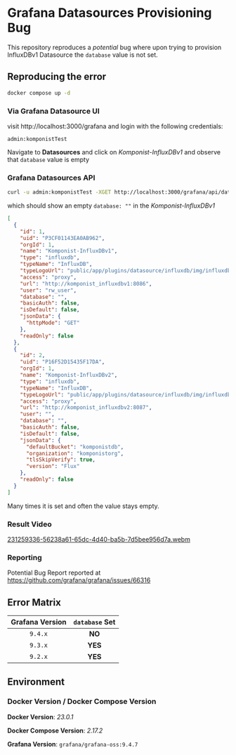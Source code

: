 # Grafana Datasources Provisioning Bug

This repository reproduces a _potential_ bug where upon trying to provision InfluxDBv1 Datasource
the `database` value is not set.

## Reproducing the error

```bash
docker compose up -d
```

### Via Grafana Datasource UI

visit http://localhost:3000/grafana and login with the following credentials:

    admin:komponistTest

Navigate to __Datasources__ and click on _Komponist-InfluxDBv1_ and observe that
`database` value is empty


### Grafana Datasources API

```bash
curl -u admin:komponistTest -XGET http://localhost:3000/grafana/api/datasources | jq "."
```

which should show an empty `database: ""` in the _Komponist-InfluxDBv1_

```json
[
  {
    "id": 1,
    "uid": "P3CF01143EA0AB962",
    "orgId": 1,
    "name": "Komponist-InfluxDBv1",
    "type": "influxdb",
    "typeName": "InfluxDB",
    "typeLogoUrl": "public/app/plugins/datasource/influxdb/img/influxdb_logo.svg",
    "access": "proxy",
    "url": "http://komponist_influxdbv1:8086",
    "user": "rw_user",
    "database": "",
    "basicAuth": false,
    "isDefault": false,
    "jsonData": {
      "httpMode": "GET"
    },
    "readOnly": false
  },
  {
    "id": 2,
    "uid": "P16F52D15435F17DA",
    "orgId": 1,
    "name": "Komponist-InfluxDBv2",
    "type": "influxdb",
    "typeName": "InfluxDB",
    "typeLogoUrl": "public/app/plugins/datasource/influxdb/img/influxdb_logo.svg",
    "access": "proxy",
    "url": "http://komponist_influxdbv2:8087",
    "user": "",
    "database": "",
    "basicAuth": false,
    "isDefault": false,
    "jsonData": {
      "defaultBucket": "komponistdb",
      "organization": "komponistorg",
      "tlsSkipVerify": true,
      "version": "Flux"
    },
    "readOnly": false
  }
]
```

Many times it is set and often the value stays empty.

### Result Video

[231259336-56238a61-65dc-4d40-ba5b-7d5bee956d7a.webm](https://user-images.githubusercontent.com/12070966/231376681-a9d43aa4-3e1b-4d76-a74e-76649f578503.webm)

### Reporting

Potential Bug Report reported at https://github.com/grafana/grafana/issues/66316

## Error Matrix

| Grafana Version | `database` Set |
|:---------------:|:--------------:|
| `9.4.x`         |  __NO__        |
| `9.3.x`         |  __YES__       |
| `9.2.x`         |  __YES__       |           

## Environment


### Docker Version / Docker Compose Version

__Docker Version__: _23.0.1_

__Docker Compose Version__: _2.17.2_

__Grafana Version__: `grafana/grafana-oss:9.4.7`

